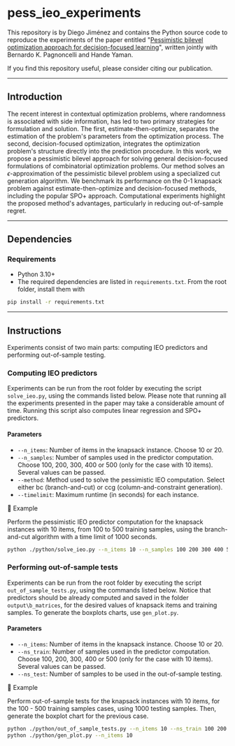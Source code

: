 # pess_ieo_experiments

This repository is by Diego Jiménez and contains the Python source code to reproduce the
experiments of the paper entitled "[Pessimistic bilevel optimization approach for decision-focused learning](https://arxiv.org/abs/2501.16826)", 
written jointly with Bernardo K. Pagnoncelli and Hande Yaman.

If you find this repository useful, please consider citing our publication.

---

## Introduction

The recent interest in contextual optimization problems, where randomness is associated with 
side information, has led to two primary strategies for formulation and solution. The first, 
estimate-then-optimize, separates the estimation of the problem's parameters from the 
optimization process. The second, decision-focused optimization, integrates the optimization 
problem's structure directly into the prediction procedure. In this work, we propose a 
pessimistic bilevel approach for solving general decision-focused formulations of 
combinatorial optimization problems. Our method solves an  $\epsilon$-approximation of the 
pessimistic bilevel problem using a specialized cut generation algorithm. We benchmark its 
performance on the 0-1 knapsack problem against estimate-then-optimize and decision-focused 
methods, including the popular SPO+ approach. Computational experiments highlight the proposed 
method's advantages, particularly in reducing out-of-sample regret. 

---

## Dependencies

### Requirements
- Python 3.10+ 
- The required dependencies are listed in `requirements.txt`. From the root folder, install them with

```bash
pip install -r requirements.txt
```

---

## Instructions

Experiments consist of two main parts: computing IEO predictors and performing out-of-sample testing.

### Computing IEO predictors

Experiments can be run from the root folder by executing the script `solve_ieo.py`, using the commands listed below. Please note that running all 
the experiments presented in the paper may take a considerable amount of time. Running this script also computes linear regression and SPO+ predictors.

#### Parameters
- `--n_items`: Number of items in the knapsack instance. Choose 10 or 20.
- `--n_samples`: Number of samples used in the predictor computation. Choose 100, 200, 300, 400 or 500 (only for the case with 10 items). Several values can be passed.
- `--method`: Method used to solve the pessimistic IEO computation. Select either bc (branch-and-cut) or ccg (column-and-constraint generation).
- `--timelimit`: Maximum runtime (in seconds) for each instance.

📌 Example

Perform the pessimistic IEO predictor computation for the knapsack instances with 10 items, from 100 to 500 training samples, 
using the branch-and-cut algorithm with a time limit of 1000 seconds.

```bash
python ./python/solve_ieo.py --n_items 10 --n_samples 100 200 300 400 500 --method bc --timelimit 1000
```

### Performing out-of-sample tests

Experiments can be run from the root folder by executing the script `out_of_sample_tests.py`, using the commands listed below. 
Notice that predictors should be already computed and saved in the folder `output\b_matrices`, for the desired values of
knapsack items and training samples. To generate the boxplots charts, use `gen_plot.py`.

#### Parameters
- `--n_items`: Number of items in the knapsack instance. Choose 10 or 20.
- `--ns_train`: Number of samples used in the predictor computation. Choose 100, 200, 300, 400 or 500 (only for the case with 10 items). Several values can be passed.
- `--ns_test`: Number of samples to be used in the out-of-sample testing.

📌 Example

Perform out-of-sample tests for the knapsack instances with 10 items, for the 100 - 500 training samples cases, using 1000 testing samples.
Then, generate the boxplot chart for the previous case.

```bash
python ./python/out_of_sample_tests.py --n_items 10 --ns_train 100 200 300 400 500 --ns_test 1000
python ./python/gen_plot.py --n_items 10
```
